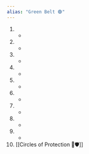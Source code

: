 ```yaml
---
alias: "Green Belt 🟢"
---
```

1. -
2. -
3. -
4. -
5. -
6. -
7. -
8. -
9. -
10. [[Circles of Protection 🔵🛡️]]